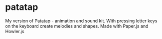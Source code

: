 # patatap
My version of Patatap - animation and sound kit. With pressing letter keys on the keyboard create melodies and shapes.
Made with Paper.js and Howler.js
